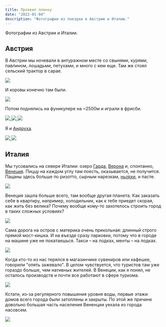 ```yaml
---
title: Проявил пленку
date: "2022-01-04"
description: "Фотографии из поездки в Австрию и Италию."
---
```


Фотографии из Австрии и Италии.

## Австрия
В Австрии мы ночевали в антуражном месте со свынями, курями, павлином, лошадьми, петухами, и много с кем еще. Там же стоял сельский трактор в сарае.

<a href="https://dl.dropboxusercontent.com/s/ax4m6q41f5sm7vh/village%20vibe%20raw-min.jpeg?dl=0" target="_blank" rel="noreferrer">
    <img src="https://dl.dropboxusercontent.com/s/c7zew5axk5o2gfw/Optimized-village%20vibe%20raw-min.jpeg?dl=0"/>
</a>

И коровы конечно там были.

<a href="https://dl.dropboxusercontent.com/s/l401qfidp96v2ii/cow%20compressed.jpeg?dl=0" target="_blank" rel="noreferrer">
    <img src="https://dl.dropboxusercontent.com/s/zml42hpv4021i5i/cow%20preview.jpeg?dl=0"/>
</a>

Потом поднялись на фуникулере на ~2500м и играли в фрисби.

<a href="https://dl.dropboxusercontent.com/s/liyp6z0gxqpk7zp/mountains%20compressed.jpeg?dl=0" target="_blank" rel="noreferrer">
    <img src="https://dl.dropboxusercontent.com/s/4ivjp0a7urjwfwx/mountains%20preview.jpeg?dl=0"/>
</a>

<a href="https://dl.dropboxusercontent.com/s/v7fb4tqdy31n065/ninja%20compressed.jpeg?dl=0" target="_blank" rel="noreferrer">
    <img src="https://dl.dropboxusercontent.com/s/khioyw0ogsipo2a/ninja%20preview.jpeg?dl=0"/>
</a>

<a href="https://dl.dropboxusercontent.com/s/pd959pepwacrxur/posture%20compressed.jpeg?dl=0" target="_blank" rel="noreferrer">
    <img src="https://dl.dropboxusercontent.com/s/hn16w9mmhkgl26e/posture%20preview.jpeg?dl=0"/>
</a>

Я и [Андруха](https://www.instagram.com/andrey_sitsko/).

<a href="https://dl.dropboxusercontent.com/s/mk9ny2xrf8ie5ab/andruha%20compressed.jpeg?dl=0" target="_blank" rel="noreferrer">
    <img src="https://dl.dropboxusercontent.com/s/z7t3vffqyukwr2n/andruha%20preview.jpeg?dl=0"/>
</a>

<a href="https://dl.dropboxusercontent.com/s/wijnjd1j70w86hr/sun%20compressed.jpeg?dl=0" target="_blank" rel="noreferrer">
    <img src="https://dl.dropboxusercontent.com/s/e1kce1sbmx1scza/sun%20preview.jpeg?dl=0"/>
</a>

## Италия
Мы тусовались на севере Италии: озеро [Гарда](https://goo.gl/maps/hjxXjPotAbXJyPoh8), [Верона](https://goo.gl/maps/p8AkPkf4PgyDXyXA7) и, спонтанно, [Венеция](https://goo.gl/maps/QD5m8KCzTafg53ru8). Пиццу на каждом углу там поесть, оказывается, не получится. Пацаны здесь больше по ризотто, сырным нарезкам, [ньо́кки](https://en.wikipedia.org/wiki/Gnocchi), и пасте.

<a href="https://dl.dropboxusercontent.com/s/w281j5fvolt9azz/garda%20compressed.jpeg?dl=0" target="_blank" rel="noreferrer">
    <img src="https://dl.dropboxusercontent.com/s/p22iz2jzzcw9rdp/garda%20preview.jpeg?dl=0"/>
</a>

Венеция зашла больше всего, там вообще другая планета. Как заказать себе в квартиру, например, холодильник, как к тебе приедет скорая, как жить без велика? Почему вообще кому-то захотелось строить город в таких сложных условиях?

<a href="https://dl.dropboxusercontent.com/s/oiu4uazsophx8yl/venice%203%20compressed.jpeg?dl=0" target="_blank" rel="noreferrer">
    <img src="https://dl.dropboxusercontent.com/s/4hw3jef823kgdqm/venice%203%20preview.jpeg?dl=0"/>
</a>

Сама дорога на остров с материка очень прикольная: длинный строго прямой мост-кишка. И на въезде сразу парковки, потому что в городе на машине уже не покатаешься. Такси – на лодках, менты – на лодках.

<a href="https://dl.dropboxusercontent.com/s/n1jiljld15r9x52/venice%201%20compressed.jpeg?dl=0" target="_blank" rel="noreferrer">
    <img src="https://dl.dropboxusercontent.com/s/w5aj9ml60va5uzu/venice%201%20preview.jpeg?dl=0"/>
</a>

Когда кто-то из нас терялся в магазинчике сувениров или кафешке, говорили "опять зажевало". В целом чувствуется, что туристов там уже гораздо больше, чем нативных жителей. В Венеции, как я понял, не осталось производств и почти все работают в сфере туризма.

<a href="https://dl.dropboxusercontent.com/s/xoorhtpmjtanh2y/venice%202%20compressed.jpeg?dl=0" target="_blank" rel="noreferrer">
    <img src="https://dl.dropboxusercontent.com/s/v05st3giwbv21g0/venice%202%20preview.jpeg?dl=0"/>
</a>

Кстати, из-за регулярного повышения уровня воды, первые этажи домов всего города были затоплены и закрыты. По этой же причине довольно большая часть населения Вененции уехала из города насовсем.

<a href="https://dl.dropboxusercontent.com/s/7upwqkskn1bse9f/venice%204%20compressed.jpeg?dl=0" target="_blank" rel="noreferrer">
    <img src="https://dl.dropboxusercontent.com/s/ls7xnbq0gw0rko5/venice%204%20preview.jpeg?dl=0"/>
</a>